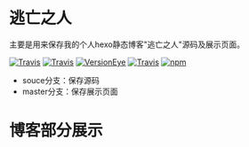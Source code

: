 # 逃亡之人
主要是用来保存我的个人hexo静态博客"逃亡之人"源码及展示页面。

[![Travis](https://img.shields.io/travis/rust-lang/rust.svg)]()
[![Travis](https://img.shields.io/badge/theme-next-brightgreen.svg)]()
[![VersionEye](https://img.shields.io/versioneye/d/ruby/rails.svg)]()
[![Travis](https://img.shields.io/badge/npm-5.6.3-blue.svg)]()
[![npm](https://img.shields.io/npm/l/express.svg)]()

-   souce分支：保存源码
-   master分支：保存展示页面

# 博客部分展示



